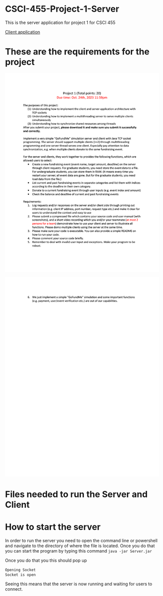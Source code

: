 # CSCI-455-Project-1-Server
This is the server application for project 1 for CSCI 455

[Client application](https://github.com/brandon57/CSCI-455-Project-1-Client)

# These are the requirements for the project
<p align="center">
  <img src="Doc/project1_2023_Fall_pg1.png" width="688" />
</p>

<p align="center">
  <img src="Doc/project1_2023_Fall_pg2.png" width="688" />
</p>

# Files needed to run the Server and Client

# How to start the server
In order to run the server you need to open the command line or powershell and navigate to the directory of where the file is located.
Once you do that you can start the program by typing this command `java -jar Server.jar`

Once you do that you this should pop up
```text
Opening Socket
Socket is open
```
Seeing this means that the server is now running and waiting for users to connect.
